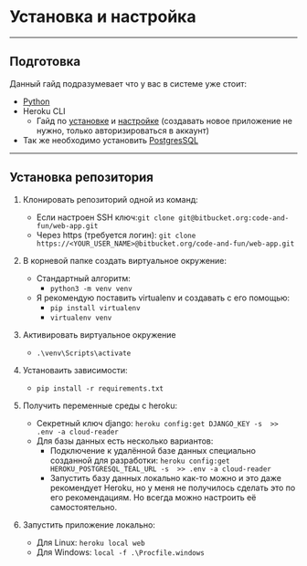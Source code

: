 # Установка и настройка

---

## Подготовка

Данный гайд подразумевает что у вас в системе уже стоит:

- [Python](https://www.python.org/downloads/)
- Heroku CLI
  - Гайд по [установке](https://devcenter.heroku.com/articles/heroku-cli#download-and-install) и [настройке](<https://devcenter.heroku.com/articles/heroku-cli#getting-started>) (создавать новое приложение не нужно, только авторизироваться в аккаунт)
- Так же необходимо установить [PostgresSQL](https://www.postgresql.org/download/)

---

## Установка репозитория

1. Клонировать репозиторий одной из команд:
    - Если настроен SSH ключ:``` git clone git@bitbucket.org:code-and-fun/web-app.git ```
    - Через https (требуется логин): ``` git clone https://<YOUR_USER_NAME>@bitbucket.org/code-and-fun/web-app.git ```

2. В корневой папке создать виртуальное окружение:
    - Стандартный алгоритм:
        - ```python3 -m venv venv```
    - Я рекомендую поставить virtualenv и создавать с его помощью:
        - ``` pip install virtualenv ```
        - ``` virtualenv venv ```
3. Активировать виртуальное окружение
    - ```.\venv\Scripts\activate```
4. Установаить зависимости:
    - ``` pip install -r requirements.txt ```
5. Получить переменные среды с heroku:
    - Секретный ключ django: ``` heroku config:get DJANGO_KEY -s  >> .env -a cloud-reader ```
    - Для базы данных есть несколько вариантов:
        - Подключение к удалённой базе данных специально созданной для разработки: ``` heroku config:get HEROKU_POSTGRESQL_TEAL_URL -s  >> .env -a cloud-reader ```
        - Запустить базу данных локально как-то можно и это даже рекомендует Heroku, но у меня не получилось сделать это по его рекомендациям. Но всегда можно настроить её самостоятельно.
6. Запустить приложение локально:
    - Для Linux: ``` heroku local web ```
    - Для Windows: ``` local -f .\Procfile.windows ```
